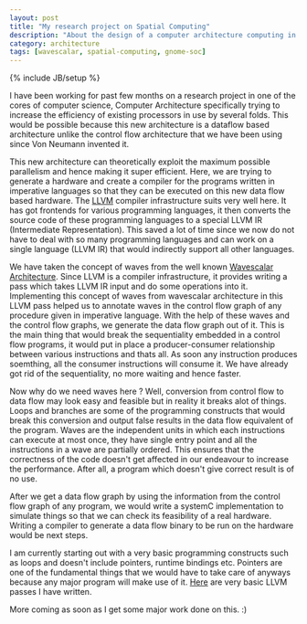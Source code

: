 ```yaml
---
layout: post
title: "My research project on Spatial Computing"
description: "About the design of a computer architecture computing in space"
category: architecture
tags: [wavescalar, spatial-computing, gnome-soc]
---
```

{% include JB/setup %}

I have been working for past few months on a research project in one of the cores of computer science,
Computer Architecture specifically trying to increase the efficiency of existing
processors in use by several folds. This would be possible because this new architecture is a dataflow
based architecture unlike the control flow architecture that we have been using
since Von Neumann invented it.

This new architecture can theoretically exploit the maximum possible parallelism and
hence making it super efficient. Here,
we are trying to generate a hardware and create a compiler for the programs written in imperative languages 
so that they can be executed on this new data flow based hardware. The [LLVM](http://llvm.org) compiler
infrastructure suits very well here. It has got frontends for various
programming languages, it then converts the source code of these programming
languages to a special LLVM IR (Intermediate Representation). This saved a lot
of time since we now do not have to deal with so many programming languages and
can work on a single language (LLVM IR) that would indirectly support all other
languages.

We have taken the concept of waves from the well known [Wavescalar
Architecture](http://wavescalar.cs.washington.edu). Since LLVM is a compiler
infrastructure, it provides writing a pass which takes LLVM IR input and do some
operations into it. Implementing this concept of waves from wavescalar
architecture in this LLVM pass helped us to annotate waves in the control flow
graph of any procedure given in imperative language. With the help of these
waves and the control flow graphs, we generate the data flow graph out of
it. This is the main thing that would break the sequentiality embedded in a
control flow programs, it would put in place a producer-consumer relationship
between various instructions and thats all. As soon any instruction produces
soemthing, all the consumer instructions will consume it. We have already got
rid of the sequentiality, no more waiting and hence faster.

Now why do we need waves here ? Well, conversion from control flow to data flow
may look easy and feasible but in reality it breaks alot of things. Loops and
branches are some of the programming constructs that would break this conversion
and output false results in the data flow equivalent of the program. Waves are
the independent units in which each instructions can execute at most once, they
have single entry point and all the instructions in a wave are partially
ordered. This ensures that the correctness of the code doesn't get affected in
our endeavour to increase the performance. After all, a program which doesn't
give correct result is of no use.

After we get a data flow graph by using the information from the control flow
graph of any program, we would write a systemC implementation to simulate things
so that we can check its feasibility of a real hardware. Writing a compiler to
generate a data flow binary to be run on the hardware would be next steps.

I am currently starting out with a very basic programming constructs such as
loops and
doesn't include pointers, runtime bindings etc. Pointers are one of the fundamental
things that we would have to take care of anyways because any major program will
make use of it. [Here](http://github.com/pranavk/spatial-computing) are very
basic LLVM passes I have written. 

More coming as soon as I get some major work done on this. :)


